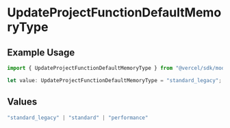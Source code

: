 # UpdateProjectFunctionDefaultMemoryType

## Example Usage

```typescript
import { UpdateProjectFunctionDefaultMemoryType } from "@vercel/sdk/models/updateprojectop.js";

let value: UpdateProjectFunctionDefaultMemoryType = "standard_legacy";
```

## Values

```typescript
"standard_legacy" | "standard" | "performance"
```